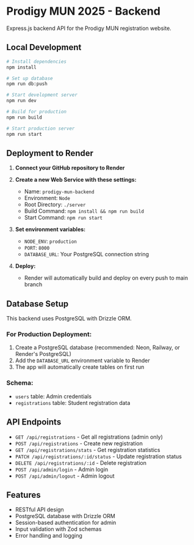 # Prodigy MUN 2025 - Backend

Express.js backend API for the Prodigy MUN registration website.

## Local Development

```bash
# Install dependencies
npm install

# Set up database
npm run db:push

# Start development server
npm run dev

# Build for production
npm run build

# Start production server
npm run start
```

## Deployment to Render

1. **Connect your GitHub repository to Render**
2. **Create a new Web Service with these settings:**
   - Name: `prodigy-mun-backend`
   - Environment: `Node`
   - Root Directory: `./server`
   - Build Command: `npm install && npm run build`
   - Start Command: `npm run start`

3. **Set environment variables:**
   - `NODE_ENV`: `production`
   - `PORT`: `8000`
   - `DATABASE_URL`: Your PostgreSQL connection string

4. **Deploy:**
   - Render will automatically build and deploy on every push to main branch

## Database Setup

This backend uses PostgreSQL with Drizzle ORM. 

### For Production Deployment:
1. Create a PostgreSQL database (recommended: Neon, Railway, or Render's PostgreSQL)
2. Add the `DATABASE_URL` environment variable to Render
3. The app will automatically create tables on first run

### Schema:
- `users` table: Admin credentials
- `registrations` table: Student registration data

## API Endpoints

- `GET /api/registrations` - Get all registrations (admin only)
- `POST /api/registrations` - Create new registration
- `GET /api/registrations/stats` - Get registration statistics
- `PATCH /api/registrations/:id/status` - Update registration status
- `DELETE /api/registrations/:id` - Delete registration
- `POST /api/admin/login` - Admin login
- `POST /api/admin/logout` - Admin logout

## Features

- RESTful API design
- PostgreSQL database with Drizzle ORM
- Session-based authentication for admin
- Input validation with Zod schemas
- Error handling and logging